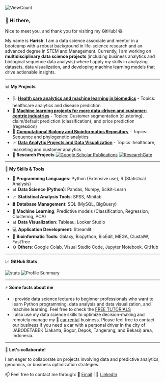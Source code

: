 ![ViewCount](https://views.whatilearened.today/views/github/harishmuh/harishmuh.svg?cache=remove)


### 👋 Hi there, 

Nice to meet you, and thank you for visiting my GitHub! 😄

My name is **Harish**. I am a data science associate and mentor in a bootcamp with a robust background in life-science research and an advanced degree in STEM and Management. 
Currently, I am working on **multidisciplinary data science projects** (including business analytics and biological sequence data analysis) where I apply my skills in analyzing datasets, data visualization, and developing machine learning models that drive actionable insights.   



---

📊 **My Projects**
- 🩺 [**Health care analytics and machine learning in biomedics**](https://github.com/harishmuh/Healthcare-informatics-and-disease-prediction/blob/main/README.md) - Topics: healthcare analytics and disease prediction
- 🧠 [**Machine learning projects for more data-driven and customer-centric industries**](https://github.com/harishmuh/machine_learning_projects/tree/main) - Topics: Customer segmentation (clustering), claim/default prediction (classification), and price prediction (regression)  
- 🧬 [**Computational Biology and Bioinformatics Repository**](https://github.com/harishmuh/bioinformatics_biopython_projects) - Topics: Sequence and phylogenetic analytics   
- 📈 [**Data Analytic Projects and Data Visualization**](https://github.com/harishmuh/data_analyst_projects/tree/main) - Topics: healthcare, marketing and customer analytics  
- 🔬 **Research Projects** [![Google Scholar Publications](https://img.shields.io/badge/Google-Scholar-blue?style=flat&logo=GoogleScholar)](https://scholar.google.com/citations?user=TokimwYAAAAJ&hl=en)  [![ResearchGate](https://img.shields.io/badge/ResearchGate-%2300CCBB.svg?style=for-the-badge&logo=ResearchGate&logoColor=white)](https://www.researchgate.net/profile/Harish-Muhammad-2)

---

🌱 **My Skills & Tools**
- 🐍 **Programming Languages**: Python (Extensive use), R (Statistical Analysis)  
- 📊 **Data Science (Python)**: Pandas, Numpy, Scikit-Learn  
- 📈 **Statistical Analysis Tools**: SPSS, Minitab  
- 🛢️ **Database Management**: SQL (MySQL, BigQuery)  
- 🤖 **Machine Learning**: Predictive models (Classification, Regression, Clustering, PCA)  
- 📊 **Data Visualization**: Tableau, Looker Studio  
- 💻 **Application Development**: Streamlit  
- 🧬 **Bioinformatic Tools**: Galaxy, Biopython, BioEdit, MEGA, ClustalW, FastTree  
- ⚙️ **Others**: Google Colab, Visual Studio Code, Jupyter Notebook, GitHub

---

📈 **GitHub Stats**  

![stats](https://github-readme-stats.vercel.app/api?username=harishmuh&show_icons=true&theme=tokyonight)
![Profile Summary](https://github-profile-summary-cards.vercel.app/api/cards/profile-details?username=harishmuh&theme=github_dark)

---

⚡ **Some facts about me**
- I provide data science lectures to beginner professionals who want to learn Python programming, data analysis and data visualization, and machine learning. Feel free to check the [FREE TUTORIALS](https://github.com/harishmuh/FREE-TUTORIALS_Data-Science-for-Beginners)
- I also use my data science skills to optimize decision-making and remotely manage my 🚗 [car rental](https://arasyarentcar.com/) business. Please feel free to contact our business if you need a car with a personal driver in the city of JABODETABEK (Jakarta, Bogor, Depok, Tangerang, and Bekasi) area, Indonesia.

---
👀 **Let's collaborate!**

I am eager to collaborate on projects involving data and predictive analytics, genomics, or business optimization strategies.

📫 Feel free to contact me through:
📧 [Email](mailto:harishmuh@gmail.com) | 💼 [LinkedIn](https://www.linkedin.com/in/harish-muhammad-7b600b102/)

  

